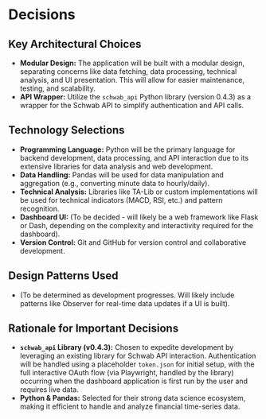# Decisions

## Key Architectural Choices

- **Modular Design:** The application will be built with a modular design, separating concerns like data fetching, data processing, technical analysis, and UI presentation. This will allow for easier maintenance, testing, and scalability.
- **API Wrapper:** Utilize the `schwab_api` Python library (version 0.4.3) as a wrapper for the Schwab API to simplify authentication and API calls.

## Technology Selections

- **Programming Language:** Python will be the primary language for backend development, data processing, and API interaction due to its extensive libraries for data analysis and web development.
- **Data Handling:** Pandas will be used for data manipulation and aggregation (e.g., converting minute data to hourly/daily).
- **Technical Analysis:** Libraries like TA-Lib or custom implementations will be used for technical indicators (MACD, RSI, etc.) and pattern recognition.
- **Dashboard UI:** (To be decided - will likely be a web framework like Flask or Dash, depending on the complexity and interactivity required for the dashboard).
- **Version Control:** Git and GitHub for version control and collaborative development.

## Design Patterns Used

- (To be determined as development progresses. Will likely include patterns like Observer for real-time data updates if a UI is built).

## Rationale for Important Decisions

- **`schwab_api` Library (v0.4.3):** Chosen to expedite development by leveraging an existing library for Schwab API interaction. Authentication will be handled using a placeholder `token.json` for initial setup, with the full interactive OAuth flow (via Playwright, handled by the library) occurring when the dashboard application is first run by the user and requires live data.
- **Python & Pandas:** Selected for their strong data science ecosystem, making it efficient to handle and analyze financial time-series data.
